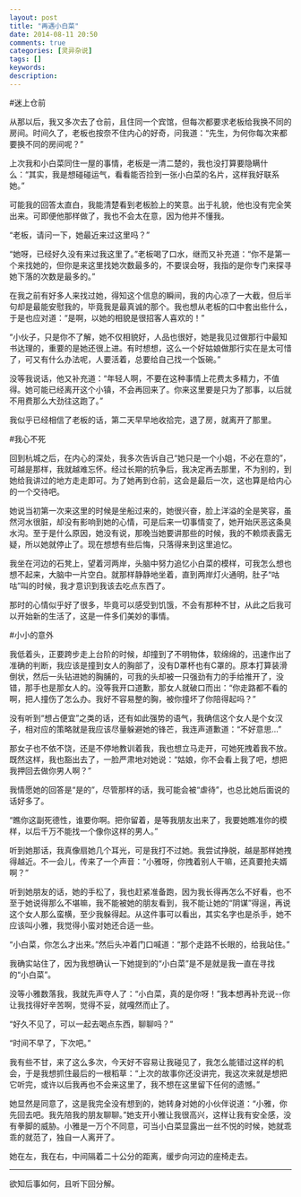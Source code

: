 ```yaml
---
layout: post
title: "再遇小白菜"
date: 2014-08-11 20:50
comments: true
categories: [灵异杂说]
tags: []
keywords: 
description: 
---
```

#迷上仓前

从那以后，我又多次去了仓前，且住同一个宾馆，但每次都要求老板给我换不同的房间。时间久了，老板也按奈不住内心的好奇，问我道：“先生，为何你每次来都要换不同的房间呢？”

上次我和小白菜同住一屋的事情，老板是一清二楚的，我也没打算要隐瞒什么：“其实，我是想碰碰运气，看看能否捡到一张小白菜的名片，这样我好联系她。”

可能我的回答太直白，我能清楚看到老板脸上的笑意。出于礼貌，他也没有完全笑出来。可即便他那样做了，我也不会太在意，因为他并不懂我。

“老板，请问一下，她最近来过这里吗？”

“她呀，已经好久没有来过我这里了。”老板喝了口水，继而又补充道：“你不是第一个来找她的，但你是来这里找她次数最多的，不要误会呀，我指的是你专门来探寻她下落的次数是最多的。”

在我之前有好多人来找过她，得知这个信息的瞬间，我的内心凉了一大截，但后半句却是最能安慰我的，毕竟我是最真诚的那个。我也想从老板的口中套出些什么，于是也应对道：“是啊，以她的相貌是很招客人喜欢的！”

“小伙子，只是你不了解，她不仅相貌好，人品也很好，她是我见过做那行中最知书达理的，重要的是她还很上进。有时想想，这么一个好姑娘做那行实在是太可惜了，可又有什么办法呢，人要活着，总要给自己找一个饭碗。”

<!--more-->
没等我说话，他又补充道：“年轻人啊，不要在这种事情上花费太多精力，不值得。她可能已经离开这个小镇，不会再回来了。你来这里要是只为了那事，以后就不用费那么大劲往这跑了。”

我似乎已经相信了老板的话，第二天早早地收拾完，退了房，就离开了那里。


#我心不死

回到杭城之后，在内心的深处，我多次告诉自己“她只是一个小姐，不必在意的”，可越是那样，我就越难忘怀。经过长期的抗争后，我决定再去那里，不为别的，到她给我讲过的地方走走即可。为了她再到仓前，这会是最后一次，这也算是给内心的一个交待吧。

她说当初第一次来这里的时候是坐船过来的，她很兴奋，脸上洋溢的全是笑容，虽然河水很脏，却没有影响到她的心情，可是后来一切事情变了，她开始厌恶这条臭水沟。至于是什么原因，她没有说，那晚当她要讲那些的时候，我的不赖烦表露无疑，所以她就停止了。现在想想有些后悔，只落得来到这里追忆。

我坐在河边的石凳上，望着河两岸，头脑中努力追忆小白菜的模样，可我怎么想也想不起来，大脑中一片空白。就那样静静地坐着，直到两岸灯火通明，肚子“咕咕”叫的时候，我才意识到我该去吃点东西了。

那时的心情似乎好了很多，毕竟可以感受到饥饿，不会有那种不甘，从此之后我可以开始新的生活了，这是一件多们美妙的事情。


#小小的意外

我低着头，正要跨步走上台阶的时候，却撞到了不明物体，软绵绵的，迅速作出了准确的判断，我应该是撞到女人的胸部了，没有D罩杯也有C罩的。原本打算装滑倒状，然后一头钻进她的胸脯的，可我的头却被一只强劲有力的手给推开了，没错，那手也是那女人的。没等我开口道歉，那女人就破口而出：“你走路都不看的啊，把人撞伤了怎么办。我好不容易整的胸，被你撞坏了你陪得起吗？”

没有听到“想占便宜”之类的话，还有如此强势的语气，我确信这个女人是个女汉子，相对应的策略就是我应该尽量躲避她的锋芒，我连声道歉道：“不好意思...”

那女子也不依不饶，还是不停地教训着我，我也想立马走开，可她死拽着我不放。既然这样，我也豁出去了，一脸严肃地对她说：“姑娘，你不会看上我了吧，想把我押回去做你男人啊？”

我情愿她的回答是“是的”，尽管那样的话，我可能会被“虐待”，也总比她后面说的话好多了。

“瞧你这副死德性，谁要你啊。把你留着，是等我朋友出来了，我要她瞧准你的模样，以后千万不能找一个像你这样的男人。”

听到她那话，我真像扇她几个耳光，可是我打不过她。我尝试挣脱，越是那样她拽得越近。不一会儿，传来了一个声音：“小雅呀，你拽着别人干嘛，还真要抢夫婿啊？”

听到她朋友的话，她的手松了，我也赶紧准备跑，因为我长得再怎么不好看，也不至于她说得那么不堪嘛，我不能被她的朋友看到，我不能让她的“阴谋”得逞，再说这个女人那么蛮横，至少我躲得起。从这件事可以看出，其实名字也是杀手，她不应该叫小雅，我觉得小蛮对她还合适一些。

“小白菜，你怎么才出来。”然后头冲着门口喊道：“那个走路不长眼的，给我站住。”

我确实站住了，因为我想确认一下她提到的“小白菜”是不是就是我一直在寻找的“小白菜”。

没等小雅数落我，我就先声夺人了：“小白菜，真的是你呀！”我本想再补充说--你让我找得好辛苦啊，觉得不妥，就嘎然而止了。

“好久不见了，可以一起去喝点东西，聊聊吗？”

“时间不早了，下次吧。”

我有些不甘，来了这么多次，今天好不容易让我碰见了，我怎么能错过这样的机会，于是我想抓住最后的一根稻草：“上次的故事你还没讲完，我这次来就是想把它听完，或许以后我再也不会来这里了，我不想在这里留下任何的遗憾。”

她显然是同意了，这是我完全没有想到的，她转身对她的小伙伴说道：“小雅，你先回去吧。我先陪我的朋友聊聊。”她支开小雅让我很高兴，这样让我有安全感，没有拳脚的威胁。小雅是一万个不同意，可当小白菜显露出一丝不悦的时候，她就乖乖的就范了，独自一人离开了。

她在左，我在右，中间隔着二十公分的距离，缓步向河边的座椅走去。

---
欲知后事如何，且听下回分解。